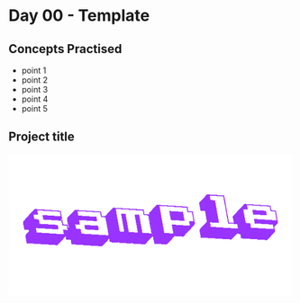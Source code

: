 # Day 00 - Template

## Concepts Practised
- point 1
- point 2
- point 3
- point 4
- point 5

## Project title
![day00](../day00/._media/sample.gif)